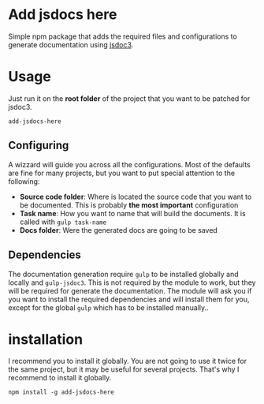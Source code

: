 # Add jsdocs here

Simple npm package that adds the required files and configurations to generate
documentation using [jsdoc3](http://usejsdoc.org/).

# Usage

Just run it on the **root folder** of the project that you want to be patched for jsdoc3.

```
add-jsdocs-here
```

## Configuring

A wizzard will guide you across all the configurations. Most of the defaults are fine for many projects,
but you want to put special attention to the following:

 - **Source code folder**: Where is located the source code that you want to be documented. This is probably **the most important** configuration
 - **Task name**: How you want to name that will build the documents. It is called with `gulp task-name`
 - **Docs folder**: Were the generated docs are going to be saved

## Dependencies

The documentation generation require `gulp` to be installed globally and locally and `gulp-jsdoc3`.
This is not required by the module to work, but they will be required for generate the documentation.
The module will ask you if you want to install the required dependencies and will install them for you,
except for the global `gulp` which has to be installed manually..

# installation

I recommend you to install it globally.
You are not going to use it twice for the same project, but it may be useful for several projects.
That's why I recommend to install it globally.

```
npm install -g add-jsdocs-here
```